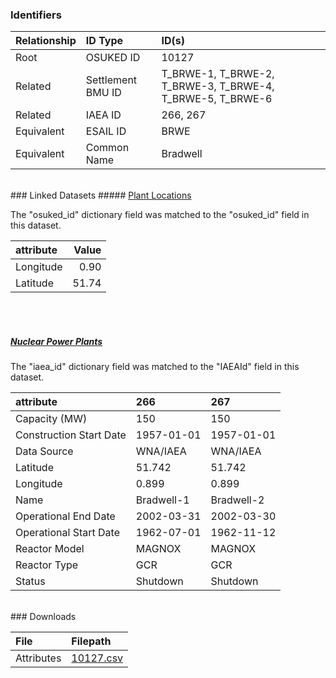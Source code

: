### Identifiers

| Relationship   | ID Type           | ID(s)                                                      |
|:---------------|:------------------|:-----------------------------------------------------------|
| Root           | OSUKED ID         | 10127                                                      |
| Related        | Settlement BMU ID | T_BRWE-1, T_BRWE-2, T_BRWE-3, T_BRWE-4, T_BRWE-5, T_BRWE-6 |
| Related        | IAEA ID           | 266, 267                                                   |
| Equivalent     | ESAIL ID          | BRWE                                                       |
| Equivalent     | Common Name       | Bradwell                                                   |

<br>
### Linked Datasets
##### <a href="https://raw.githubusercontent.com/OSUKED/Dictionary-Datasets/main/datasets/plant-locations/datapackage.json">Plant Locations</a>



The "osuked_id" dictionary field was matched to the "osuked_id" field in this dataset.

| attribute   |   Value |
|:------------|--------:|
| Longitude   |    0.90 |
| Latitude    |   51.74 |

<br><br>
##### <a href="https://raw.githubusercontent.com/cristianst85/GeoNuclearData/master/data/csv/denormalized/datapackage.json">Nuclear Power Plants</a>



The "iaea_id" dictionary field was matched to the "IAEAId" field in this dataset.

| attribute               | 266        | 267        |
|:------------------------|:-----------|:-----------|
| Capacity (MW)           | 150        | 150        |
| Construction Start Date | 1957-01-01 | 1957-01-01 |
| Data Source             | WNA/IAEA   | WNA/IAEA   |
| Latitude                | 51.742     | 51.742     |
| Longitude               | 0.899      | 0.899      |
| Name                    | Bradwell-1 | Bradwell-2 |
| Operational End Date    | 2002-03-31 | 2002-03-30 |
| Operational Start Date  | 1962-07-01 | 1962-11-12 |
| Reactor Model           | MAGNOX     | MAGNOX     |
| Reactor Type            | GCR        | GCR        |
| Status                  | Shutdown   | Shutdown   |


<br>
### Downloads


| File       | Filepath                                                                              |
|:-----------|:--------------------------------------------------------------------------------------|
| Attributes | [10127.csv](https://osuked.github.io/Power-Station-Dictionary/object_attrs/10127.csv) |
